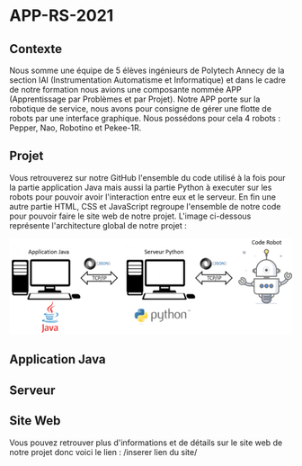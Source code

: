 # APP-RS-2021

## Contexte

Nous somme une équipe de 5 élèves ingénieurs de Polytech Annecy de la section IAI (Instrumentation Automatisme et Informatique)
et dans le cadre de notre formation nous avions une composante nommée APP (Apprentissage par Problèmes et par Projet).
Notre APP porte sur la robotique de service, nous avons pour consigne de gérer une flotte
de robots par une interface graphique. Nous possédons pour cela 4 robots : Pepper, Nao, Robotino et Pekee-1R.

## Projet

Vous retrouverez sur notre GitHub l'ensemble du code utilisé à la fois pour la partie application Java mais aussi 
la partie Python à executer sur les robots pour pouvoir avoir l'interaction entre eux et le serveur.
En fin une autre partie HTML, CSS et JavaScript regroupe l'ensemble de notre code pour pouvoir faire le site web de notre projet.
L'image ci-dessous représente l'architecture global de notre projet :

![Architecture](/Illustrations_doc/Architecture.PNG)

## Application Java

## Serveur

## Site Web

Vous pouvez retrouver plus d'informations et de détails sur le site web de notre projet donc voici le lien :
/inserer lien du site/
